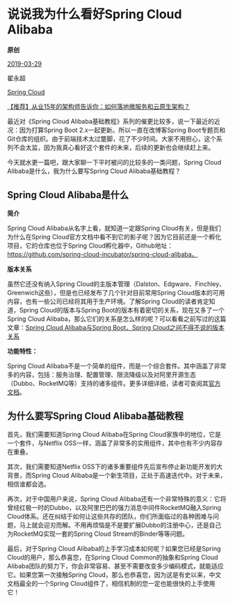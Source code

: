 # 说说我为什么看好Spring Cloud Alibaba

**原创**

 [2019-03-29](https://blog.didispace.com/spring-cloud-alibaba-significance/)

 翟永超

 [Spring Cloud](https://blog.didispace.com/categories/Spring-Cloud/)

[【推荐】从业15年的架构师告诉你：如何落地微服务和云原生架构？](https://blog.didispace.com/how-to-implement-microservice-and-cloud-native-architecture/)

最近对《Spring Cloud Alibaba基础教程》系列的催更比较多，说一下最近的近况：因为打算Spring Boot 2.x一起更新。所以一直在改博客Spring Boot专题页和Git仓库的组织。由于前端技术太过蹩脚，花了不少时间。大家不用担心，这个系列不会太监，因为我真心看好这个套件的未来，后续的更新也会继续赶上来。

今天就水更一篇吧，跟大家聊一下平时被问的比较多的一类问题，Spring Cloud Alibaba是什么，我为什么要写Spring Cloud Alibaba基础教程？

## Spring Cloud Alibaba是什么

**简介**

Spring Cloud Alibaba从名字上看，就知道一定跟Spring Cloud有关，但是我们为什么在Spring Cloud官方文档中看不到它的影子呢？因为它目前还是一个孵化项目，它的仓库也位于Spring Cloud孵化器中，Github地址：https://github.com/spring-cloud-incubator/spring-cloud-alibaba。

**版本关系**

虽然它还没有纳入Spring Cloud的主版本管理（Dalston、Edgware、Finchley、Greenwich这些），但是也已经发布了几个针对目前常用Spring Cloud版本的可用内容，也有一些公司已经将其用于生产环境。了解Spring Cloud的读者肯定知道，Spring Cloud的版本与Spring Boot的版本有着密切的关系，现在又多了一个Spring Cloud Alibaba，那么它们的关系是怎么样的呢？可以看看之前写过的这篇文章：[Spring Cloud Alibaba与Spring Boot、Spring Cloud之间不得不说的版本关系](http://blog.didispace.com/spring-cloud-alibaba-version/)

**功能特性：**

Spring Cloud Alibaba不是一个简单的组件，而是一个综合套件。其中涵盖了非常多的内容，包括：服务治理、配置管理、限流降级以及对阿里开源生态（Dubbo、RocketMQ等）支持的诸多组件。更多详细详细，读者可查阅其[官方文档](https://github.com/spring-cloud-incubator/spring-cloud-alibaba/blob/master/README-zh.md)。

## 为什么要写Spring Cloud Alibaba基础教程

首先，我们需要知道Spring Cloud Alibaba在Spring Cloud家族中的地位，它是一个套件，与Netflix OSS一样，涵盖了非常多的实用组件，其中也有不少内容存在重叠。

其次，我们需要知道Netflix OSS下的诸多重要组件先后宣布停止新功能开发的大背景，而Spring Cloud Alibaba是一个新生项目，正处于高速迭代中。对于未来，相信谁都会选。

再次，对于中国用户来说，Spring Cloud Alibaba还有一个非常特殊的意义：它将曾经红极一时的Dubbo，以及阿里巴巴的强力消息中间件RocketMQ融入Spring Cloud体系。还在纠结于如何让这些共存的团队，你们所面临过的各种困难与问题，马上就会迎刃而解。不用再烦恼是不是要扩展Dubbo的注册中心，还是自己为RocketMQ实现一套的Spring Cloud Stream的Binder等等问题。

最后，对于Spring Cloud Alibaba的上手学习成本如何呢？如果您已经是Spring Cloud的用户，那么恭喜您，在Spring Cloud Common的抽象和Spring Cloud Alibaba团队的努力下，你会非常容易、甚至不需要改变多少编码模式，就能适应它。如果您第一次接触Spring Cloud，那么也恭喜您，因为这是有史以来，中文文档最全的一个Spring Cloud组件了，相信机制的您一定也能很快的上手使用它！